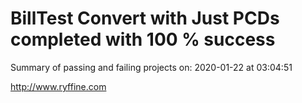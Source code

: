 # BillTest Convert with Just PCDs completed with 100 % success

Summary of passing and failing projects on: 2020-01-22 at 03:04:51

http://www.ryffine.com
